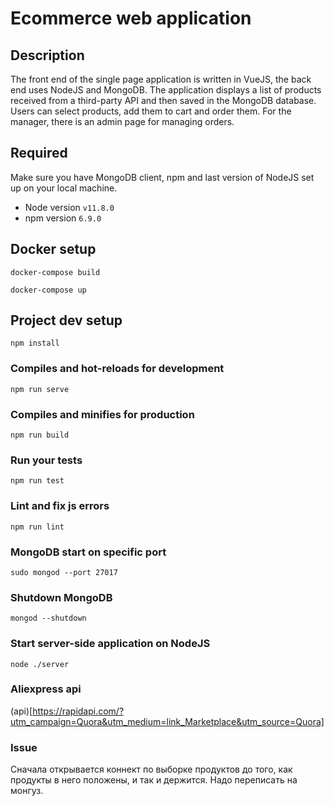 # Ecommerce web application

## Description

The front end of the single page application is written in VueJS, the back end uses NodeJS and MongoDB. The application displays a list of products received from a third-party API and then saved in the MongoDB database. Users can select products, add them to cart and order them. For the manager, there is an admin page for managing orders.

## Required

Make sure you have MongoDB client, npm and last version of NodeJS set up on your local machine.

- Node version `v11.8.0`
- npm version `6.9.0`

## Docker setup

```
docker-compose build
```
```
docker-compose up
```

## Project dev setup
```
npm install
```

### Compiles and hot-reloads for development
```
npm run serve
```

### Compiles and minifies for production
```
npm run build
```

### Run your tests
```
npm run test
```

### Lint and fix js errors 

``` npm run lint ```

### MongoDB start on specific port
```
sudo mongod --port 27017
```
### Shutdown MongoDB

``` 
mongod --shutdown
```

### Start server-side application on NodeJS

```
node ./server 
```

### Aliexpress api 

(api)[https://rapidapi.com/?utm_campaign=Quora&utm_medium=link_Marketplace&utm_source=Quora]

### Issue

Сначала открывается коннект по выборке продуктов до того, как продукты в него положены, и так и держится. Надо переписать на монгуз.